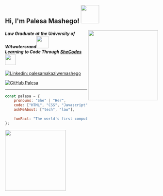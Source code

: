 <h2> Hi, I'm Palesa Mashego! <img src="https://media.giphy.com/media/v1.Y2lkPTc5MGI3NjExcTN0dm8yMGgwajZoeWc3cGdyanY1MnF2aG50cHppbjBmMnhoeGp1OCZlcD12MV9pbnRlcm5hbF9naWZfYnlfaWQmY3Q9cw/69bK4OX5RcklWMM69Z/giphy.gif" width="60"/></h2>

<img align='right' src="https://media.giphy.com/media/v1.Y2lkPTc5MGI3NjExc3p3eXJna2FtdjVqaDVsNmo3YXpnMnQxZGxmcjVjd3pzcWRvNWl0diZlcD12MV9pbnRlcm5hbF9naWZfYnlfaWQmY3Q9cw/eMJXDJqSOVzQjFJ8Wv/giphy.gif" width="230">
<h4><em>Law Graduate at the University of Witwatersrand<img src="https://media.giphy.com/media/v1.Y2lkPTc5MGI3NjExczM5amdkbzliZ243bHhnMWY1OWdpd2FubHBtYzE0aWxoYTZsOGV6eCZlcD12MV9pbnRlcm5hbF9naWZfYnlfaWQmY3Q9cw/VGbpeD8L7QFFprYzG2/giphy.gif" width="40">
</br>
  Learning to Code Through <a href="https://www.shecodes.io">SheCodes</a><img src="https://media.giphy.com/media/WUlplcMpOCEmTGBtBW/giphy.gif" width="35">
</em></h4>

[![Linkedin: palesamakaziwemashego](https://img.shields.io/badge/-palesamakaziwemashego-blue?style=flat-square&logo=Linkedin&logoColor=white&link=https://www.linkedin.com/in/palesamakaziwemashego/)](www.linkedin.com/in/palesa-makaziwe-mashego-1a1173125)

[![GitHub Palesa](https://img.shields.io/github/followers/palesa?label=follow&style=social)](https://github.com/Palesa)


<hr>

```javascript
const palesa = {
    pronouns: "She" | "Her",
    code: ["HTML", "CSS", "Javascript"],
    askMeAbout: ["tech", "law"],
   
    funFact: "The world's first computer programmer was a woman named Ada Lovelace."
};
```

<img src="https://media.giphy.com/media/v1.Y2lkPTc5MGI3NjExdTI3ZGxyNHYyeWVhbXF0cGkybzk5Z21vZGEzcTZhenZnaTlkejA0OSZlcD12MV9pbnRlcm5hbF9naWZfYnlfaWQmY3Q9cw/J67Jm0cmIi3z3XBXtA/giphy.gif" width="200"/>

